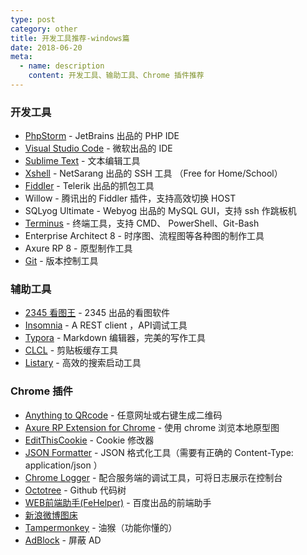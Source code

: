 ```yaml
---
type: post
category: other
title: 开发工具推荐-windows篇
date: 2018-06-20
meta:
  - name: description
    content: 开发工具、输助工具、Chrome 插件推荐
---
```


### 开发工具

- [PhpStorm](https://www.jetbrains.com/phpstorm/) - JetBrains 出品的 PHP IDE
- [Visual Studio Code](https://code.visualstudio.com/) - 微软出品的 IDE
- [Sublime Text](https://www.sublimetext.com/3) - 文本编辑工具
- [Xshell](https://www.netsarang.com/products/xsh_overview.html) - NetSarang 出品的 SSH 工具 （Free for Home/School）
- [Fiddler](https://www.telerik.com/fiddler) - Telerik 出品的抓包工具
- Willow - 腾讯出的 Fiddler 插件，支持高效切换 HOST
- SQLyog Ultimate - Webyog 出品的 MySQL  GUI，支持 ssh 作跳板机
- [Terminus](https://eugeny.github.io/terminus/) - 终端工具，支持 CMD、 PowerShell、Git-Bash
- Enterprise Architect 8 - 时序图、流程图等各种图的制作工具
- Axure RP 8 - 原型制作工具
- [Git](https://git-scm.com/) - 版本控制工具

### 辅助工具 

- [2345 看图王](http://pic.2345.cc/) - 2345 出品的看图软件
- [Insomnia](https://insomnia.rest/) - A REST client ，API调试工具
- [Typora](https://typora.io/) - Markdown 编辑器，完美的写作工具
- [CLCL](https://www.nakka.com/soft/clcl/index_eng.html) - 剪贴板缓存工具
- [Listary](http://www.listary.com) - 高效的搜索启动工具

### Chrome 插件

- [Anything to QRcode](https://chrome.google.com/webstore/detail/anything-to-qrcode/calkaljlpglgogjfcidhlmmlgjnpmnmf) - 任意网址或右键生成二维码
- [Axure RP Extension for Chrome](https://chrome.google.com/webstore/detail/axure-rp-extension-for-ch/dogkpdfcklifaemcdfbildhcofnopogp) - 使用 chrome 浏览本地原型图
- [EditThisCookie](https://chrome.google.com/webstore/detail/editthiscookie/fngmhnnpilhplaeedifhccceomclgfbg) - Cookie 修改器
- [JSON Formatter](https://chrome.google.com/webstore/detail/json-formatter/bcjindcccaagfpapjjmafapmmgkkhgoa) - JSON 格式化工具（需要有正确的 Content-Type: application/json ）
- [Chrome Logger](https://chrome.google.com/webstore/detail/chrome-logger/noaneddfkdjfnfdakjjmocngnfkfehhd) - 配合服务端的调试工具，可将日志展示在控制台
- [Octotree](https://chrome.google.com/webstore/detail/octotree/bkhaagjahfmjljalopjnoealnfndnagc) - Github 代码树
- [WEB前端助手(FeHelper)](https://chrome.google.com/webstore/detail/web%E5%89%8D%E7%AB%AF%E5%8A%A9%E6%89%8Bfehelper/pkgccpejnmalmdinmhkkfafefagiiiad) - 百度出品的前端助手
- [新浪微博图床](https://chrome.google.com/webstore/detail/%E6%96%B0%E6%B5%AA%E5%BE%AE%E5%8D%9A%E5%9B%BE%E5%BA%8A/fdfdnfpdplfbbnemmmoklbfjbhecpnhf) 
- [Tampermonkey](https://chrome.google.com/webstore/detail/tampermonkey/dhdgffkkebhmkfjojejmpbldmpobfkfo) - 油猴（功能你懂的）
- [AdBlock](https://chrome.google.com/webstore/detail/adblock/gighmmpiobklfepjocnamgkkbiglidom) - 屏蔽 AD